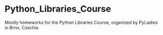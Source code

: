 # Python_Libraries_Course
Mostly homeworks for the Python Libraries Course, organized by PyLadies in Brno, Czechia 
